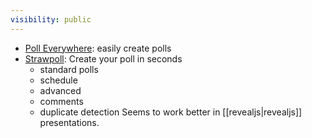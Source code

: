 ```yaml
---
visibility: public
---
```

- [Poll Everywhere](https://pollev.com/home): easily create polls
- [Strawpoll](https://strawpoll.com/): Create your poll in seconds
  - standard polls
  - schedule
  - advanced
  - comments
  - duplicate detection
  Seems to work better in [[revealjs|revealjs]] presentations.
